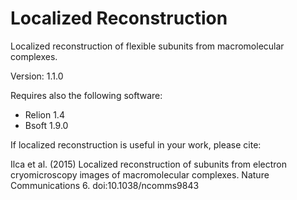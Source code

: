 # Localized Reconstruction

Localized reconstruction of flexible subunits from macromolecular complexes.

Version: 1.1.0

Requires also the following software:
* Relion 1.4
* Bsoft 1.9.0

If localized reconstruction is useful in your work, please cite:

Ilca et al. (2015) Localized reconstruction of subunits from electron cryomicroscopy images of macromolecular complexes. Nature Communications 6. doi:10.1038/ncomms9843
